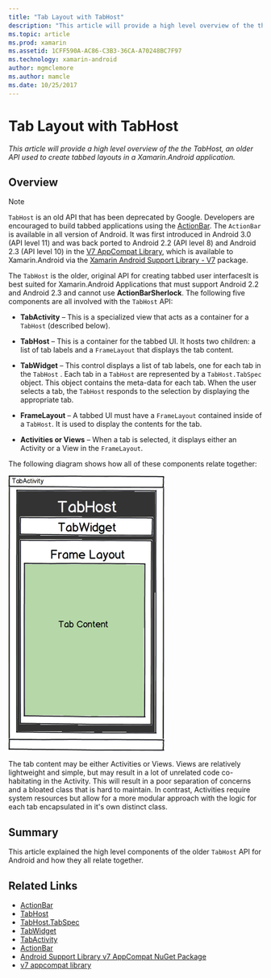 ```yaml
---
title: "Tab Layout with TabHost"
description: "This article will provide a high level overview of the the TabHost, an older API used to create tabbed layouts in a Xamarin.Android application."
ms.topic: article
ms.prod: xamarin
ms.assetid: 1CFF590A-AC86-C3B3-36CA-A70248BC7F97
ms.technology: xamarin-android
author: mgmclemore
ms.author: mamcle
ms.date: 10/25/2017
---
```


# Tab Layout with TabHost

_This article will provide a high level overview of the the TabHost, an older API used to create tabbed layouts in a Xamarin.Android application._


## Overview

> [!NOTE]
> `TabHost` is an old API that has been deprecated by Google. Developers are encouraged to
> build tabbed applications using the [ActionBar](~/android/user-interface/controls/action-bar.md). The
> `ActionBar` is available in all version of Android. It was first introduced in Android 3.0 (API level 11)
> and was back ported to Android 2.2 (API level 8) and Android 2.3 (API level 10) in
> the [V7 AppCompat Library](http://developer.android.com/tools/support-library/features.html#v7-appcompat), which
> is available to Xamarin.Android via the
> [Xamarin Android Support Library - V7](https://www.nuget.org/packages/Xamarin.Android.Support.v7.AppCompat/)
> package.

The `TabHost` is the older, original API for creating tabbed user
interfacesIt is best suited for Xamarin.Android Applications that must
support Android 2.2 and Android 2.3 and cannot use **ActionBarSherlock**.
The following five components are all involved with the `TabHost` API:

-  **TabActivity** &ndash; This is a specialized view that acts as a
   container for a `TabHost` (described below).

-  **TabHost** &ndash; This is a container for the tabbed UI. It hosts two
   children: a list of tab labels and a `FrameLayout` that displays the
   tab content.

-  **TabWidget** &ndash; This control displays a list of tab labels, one for
   each tab in the `TabHost` . Each tab in a `TabHost` are represented
   by a `TabHost.TabSpec` object. This object contains the meta-data
   for each tab. When the user selects a tab, the `TabHost` responds to
   the selection by displaying the appropriate tab.

-  **FrameLayout** &ndash; A tabbed UI must have a `FrameLayout` contained
   inside of a `TabHost`. It is used to display the contents for the
   tab.

-  **Activities or Views** &ndash; When a tab is selected, it displays either
   an Activity or a View in the `FrameLayout`.

The following diagram shows how all of these components relate
together:

![Diagram illustrating Frame Layout within TabWidget within TabHost](tab-host-images/image03.png)

The tab content may be either Activities or Views. Views are relatively
lightweight and simple, but may result in a lot of unrelated code
co-habitating in the Activity. This will result in a poor separation of
concerns and a bloated class that is hard to maintain. In contrast,
Activities require system resources but allow for a more modular
approach with the logic for each tab encapsulated in it's own distinct
class.


## Summary

This article explained the high level components of the older `TabHost`
API for Android and how they all relate together.



## Related Links

- [ActionBar](http://developer.android.com/guide/topics/ui/actionbar.html)
- [TabHost](https://developer.xamarin.com/api/type/Android.Widget.TabHost/)
- [TabHost.TabSpec](https://developer.xamarin.com/api/type/Android.Widget.TabHost+TabSpec/)
- [TabWidget](https://developer.xamarin.com/api/type/Android.Widget.TabWidget/)
- [TabActivity](https://developer.xamarin.com/api/type/Android.App.TabActivity/)
- [ActionBar](http://developer.android.com/guide/topics/ui/actionbar.html)
- [Android Support Library v7 AppCompat NuGet Package](https://www.nuget.org/packages/Xamarin.Android.Support.v7.AppCompat/)
- [v7 appcompat library](http://developer.android.com/tools/support-library/features.html#v7-appcompat)
